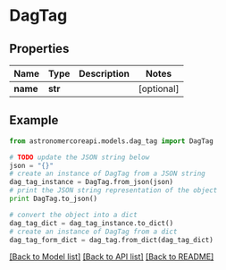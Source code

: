 # DagTag


## Properties
Name | Type | Description | Notes
------------ | ------------- | ------------- | -------------
**name** | **str** |  | [optional] 

## Example

```python
from astronomercoreapi.models.dag_tag import DagTag

# TODO update the JSON string below
json = "{}"
# create an instance of DagTag from a JSON string
dag_tag_instance = DagTag.from_json(json)
# print the JSON string representation of the object
print DagTag.to_json()

# convert the object into a dict
dag_tag_dict = dag_tag_instance.to_dict()
# create an instance of DagTag from a dict
dag_tag_form_dict = dag_tag.from_dict(dag_tag_dict)
```
[[Back to Model list]](../README.md#documentation-for-models) [[Back to API list]](../README.md#documentation-for-api-endpoints) [[Back to README]](../README.md)


